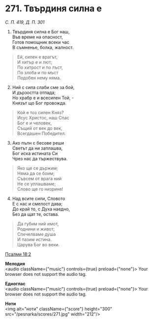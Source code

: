 # 271. Твърдиня силна е

_С. П. 419, Д. П. 301_

1. Твърдиня силна е Бог наш,  
Във време на опасност,  
Готов помощник всеки час  
В съмненье, болка, жалност.  

> Ей, силен е врагът,  
> И хитър е и лют;  
> По хитрост и по лъст,  
> По злоба и по мъст  
> Подобен нему няма.  

2. Ний с сила слаби сме за бой,  
И дързостта отпада;  
Но храбр е и всесилен Той, -  
Князът що Бог провожда.  

> Кой е тоз силен Княз?  
> Исус Христос, наш Спас  
> Бог е и человек,  
> Същий от век до век,  
> Всегдашен Победител.  

3. Ако пълн с бесове реши  
Светът да ни заплашва,  
Бог иска истината Си  
Чрез нас да тържествува.  

> Яко ще се държим;  
> Няма да се боим;  
> Съвсем от врага ний  
> Не се уплашваме;  
> Слово ще го низрине!

4. Над всите сили, Словото  
Е с нас и смелост дава;  
До край то, с Духа наедно,  
Без да щат те, остава.  

> Да губим ний имот,  
> Роднини и живот;  
> Спечелваме душа  
> И пазим истина.  
> Царува Бог во веки.

[Псалми 18:2](http://biblia.bg/index.php?k=19&g=18&s=2)

**Мелодия**  
<audio className={"music"} controls={true} preload={"none"}>
    <source src="/pesnarka/mp3/271.mp3" type="audio/mpeg"/>
    Your browser does not support the audio tag.
</audio>

**Едноглас**  
<audio className={"music"} controls={true} preload={"none"}>
    <source src="/pesnarka/transp/271.mp3" type="audio/mpeg"/>
    Your browser does not support the audio tag.
</audio>

**Ноти**  
<img alt="ноти" className={"score"} height="300" src="/pesnarka/scores/271.jpg" width="212"/>
